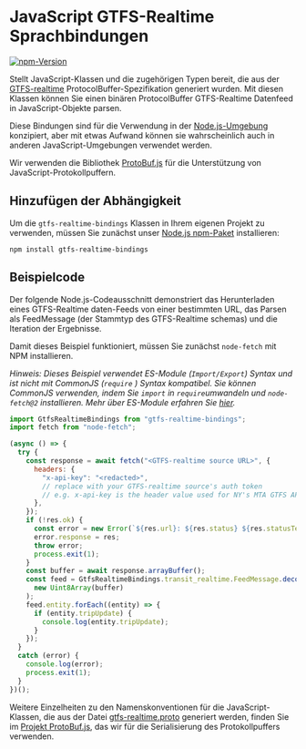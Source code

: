 # JavaScript GTFS-Realtime Sprachbindungen

[![npm-Version](https://badge.fury.io/js/gtfs-realtime-bindings.svg)](http://badge.fury.io/js/gtfs-realtime-bindings)

Stellt JavaScript-Klassen und die zugehörigen Typen bereit, die aus der [GTFS-realtime](https://github.com/google/transit/tree/master/gtfs-realtime)  ProtocolBuffer-Spezifikation generiert wurden. Mit diesen Klassen können Sie einen binären ProtocolBuffer GTFS-Realtime Datenfeed in JavaScript-Objekte parsen.

Diese Bindungen sind für die Verwendung in der [Node.js-Umgebung](http://nodejs.org/) konzipiert, aber mit etwas Aufwand können sie wahrscheinlich auch in anderen JavaScript-Umgebungen verwendet werden.

Wir verwenden die Bibliothek [ProtoBuf.js](https://github.com/dcodeIO/ProtoBuf.js) für die Unterstützung von JavaScript-Protokollpuffern.

## Hinzufügen der Abhängigkeit

Um die `gtfs-realtime-bindings` Klassen in Ihrem eigenen Projekt zu verwenden, müssen Sie zunächst unser [Node.js npm-Paket](https://www.npmjs.com/package/gtfs-realtime-bindings) installieren:

    npm install gtfs-realtime-bindings

## Beispielcode

Der folgende Node.js-Codeausschnitt demonstriert das Herunterladen eines GTFS-Realtime daten-Feeds von einer bestimmten URL, das Parsen als FeedMessage (der Stammtyp des GTFS-Realtime schemas) und die Iteration der Ergebnisse.

Damit dieses Beispiel funktioniert, müssen Sie zunächst `node-fetch` mit NPM installieren.

_Hinweis: Dieses Beispiel verwendet ES-Module (`Import/Export`) Syntax und ist nicht mit CommonJS (`require` ) Syntax kompatibel. Sie können CommonJS verwenden, indem Sie `import` in `require`umwandeln und `node-fetch@2` installieren. Mehr über ES-Module erfahren Sie [hier](https://nodejs.org/api/esm.html)._

```javascript
import GtfsRealtimeBindings from "gtfs-realtime-bindings";
import fetch from "node-fetch";

(async () => {
  try {
    const response = await fetch("<GTFS-realtime source URL>", {
      headers: {
        "x-api-key": "<redacted>",
        // replace with your GTFS-realtime source's auth token
        // e.g. x-api-key is the header value used for NY's MTA GTFS APIs
      },
    });
    if (!res.ok) {
      const error = new Error(`${res.url}: ${res.status} ${res.statusText}`);
      error.response = res;
      throw error;
      process.exit(1);
    }
    const buffer = await response.arrayBuffer();
    const feed = GtfsRealtimeBindings.transit_realtime.FeedMessage.decode(
      new Uint8Array(buffer)
    );
    feed.entity.forEach((entity) => {
      if (entity.tripUpdate) {
        console.log(entity.tripUpdate);
      }
    });
  }
  catch (error) {
    console.log(error);
    process.exit(1);
  }
})();
```

Weitere Einzelheiten zu den Namenskonventionen für die JavaScript-Klassen, die aus der Datei [gtfs-realtime.proto](https://github.com/google/transit/blob/master/gtfs-realtime/proto/gtfs-realtime.proto) generiert werden, finden Sie im [Projekt ProtoBuf.js](https://github.com/dcodeIO/ProtoBuf.js/wiki), das wir für die Serialisierung des Protokollpuffers verwenden.
